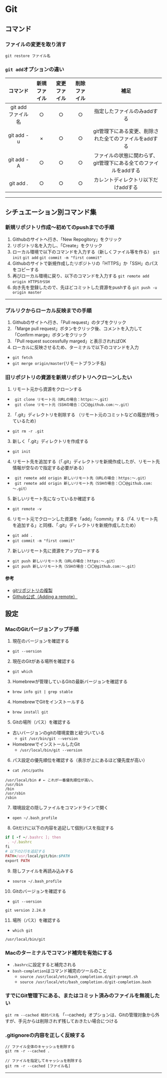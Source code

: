 # Git
## コマンド
### ファイルの変更を取り消す
`git restore ファイル名`

### `git add`オプションの違い
|コマンド|新規ファイル|変更ファイル|削除ファイル|補足| 
| :---: | :---: | :---: | :---: |:---: | 
|git add ファイル名|○|○|○|指定したファイルのみaddする|
|git add -u|×|○|○|git管理下にある変更、削除された全てのファイルをaddする|
|git add -A|○|○|○|ファイルの状態に関わらず、git管理下にある全てのファイルをaddする|
|git add .|○|○|○|カレントディレクトリ以下だけaddする|

---
## シチュエーション別コマンド集
### 新規リポジトリ作成〜初めてのpushまでの手順
1. Githubのサイトへ行き、「New Repogitory」をクリック
2. リポジトリ名を入力し、「Create」をクリック
3. ローカル環境で以下のコマンドを入力する（新しくファイル等を作る）
`git init`
`git add`
`git commit -m "first commit"`
4. Githubのサイトで新規作成したリポジトリの「HTTPS」か「SSH」のパスをコピーする
5. 再びローカル環境に戻り、以下のコマンドを入力する
`git remote add origin HTTPSかSSH`
6. 向き先を登録したので、先ほどコミットした資源をpushする
`git push -u origin master`

---
### プルリクからローカル反映までの手順
1. Githubのサイトへ行き、「Pull request」のタブをクリック
2. 「Marge pull request」ボタンをクリック後、コメントを入力して「Confirm marge」ボタンをクリック
3. 「Pull request successfully marged」と表示されればOK
4. ローカルに反映させるため、ターミナルで以下のコマンドを入力
- `git fetch`
- `git merge origin/master`(リモートブランチ名)
### 旧リポジトリの資源を新規リポジトリへクローンしたい
1. リモート元から資源をクローンする  
- ` git clone リモート元（URLの場合：https:～.git）`
- ` git clone リモート元（SSHの場合：〇〇@github.com:～.git）`
2. 「.git」ディレクトリを削除する （リモート元のコミットなどの履歴が残っているため）
- `git rm -r .git`
3. 新しく「.git」ディレクトリを作成する
- `git init`
4. リモート先を追加する（「.git」ディレクトリを新規作成したが、リモート先情報が空なので指定する必要がある）
- ` git remote add origin 新しいリモート先（URLの場合：https:～.git）`
- ` git remote add origin 新しいリモート先（SSHの場合：〇〇@github.com:～.git）`
5. 新しいリモート先になっているか確認する
- `git remote -v`
6. リモート元でクローンした資源を「add」「commit」する（「4. リモート先を追加する」と同様、「.git」ディレクトリを新規作成したため）
- `git add .`
- `git commit -m "first commit"`
7. 新しいリモート先に資源をアップロードする
- `git push 新しいリモート先（URLの場合：https:～.git）`
- `git push 新しいリモート先（SSHの場合：〇〇@github.com:～.git）`
#### 参考
- [gitリポジトリの複製](https://qiita.com/syuji-higa/items/e380289502c7896daf0f)
- [Github公式（Adding a remote）](https://help.github.com/en/github/using-git/adding-a-remote)
## 設定
### MacのGitバージョンアップ手順
1. 現在のバージョンを確認する
- `git --version`
2. 現在のGitがある場所を確認する
- `git which`
3. Homebrewが管理しているGitの最新バージョンを確認する
- `brew info git | grep stable`
4. HomebrewでGitをインストールする
- `brew install git`
5. Gitの場所（パス）を確認する
- 古いバージョンのgitの環境変数と紐づいている
  - `git /usr/bin/git --version`
- HomebrewでインストールしたGit
  - `/usr/local/bin/git --version`
6. パス設定の優先順位を確認する（表示が上にあるほど優先度が高い）
- `cat /etc/paths`
```git
/usr/local/bin # ← これが一番優先順位が高い。
/usr/bin
/bin
/usr/sbin
/sbin
```
7. 環境設定の隠しファイルをコマンドラインで開く
- `open ~/.bash_profile`
8. Gitだけに以下の内容を追記して個別パスを指定する
```rb
if [ -f ~/.bashrc ]; then
 . ~/.bashrc
fi
# 以下の2行を追記する
PATH=/usr/local/git/bin:$PATH
export PATH
```
9.  隠しファイルを再読み込みする
- `source ~/.bash_profile`
10. Gitのバージョンを確認する
- `git --version`
```git
git version 2.24.0
```
11. 場所（パス）を確認する
- `which git`
```git
/usr/local/bin/git
```
### Macのターミナルでコマンド補完を有効にする
- `.bashrc`に設定すると補完される
- `bash-completion`はコマンド補完のツールのこと
  - `source /usr/local/etc/bash_completion.d/git-prompt.sh`
  - `source /usr/local/etc/bash_completion.d/git-completion.bash`
### すでにGit管理下にある、またはコミット済みのファイルを無視したい
`git rm --cached 相対パス名`
「--cached」オプションは、Gitの管理対象から外すが、手元からは削除されず残しておきたい場合につける

### .gitignoreの内容を正しく反映する
```git
// ファイル全体のキャッシュを削除する
git rm -r --cached .

// ファイルを指定してキャッシュを削除する
git rm -r --cached [ファイル名] 
```

---